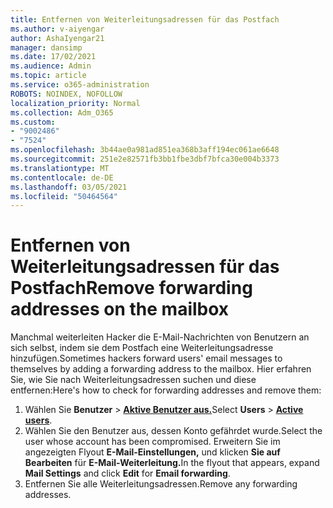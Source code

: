 ```yaml
---
title: Entfernen von Weiterleitungsadressen für das Postfach
ms.author: v-aiyengar
author: AshaIyengar21
manager: dansimp
ms.date: 17/02/2021
ms.audience: Admin
ms.topic: article
ms.service: o365-administration
ROBOTS: NOINDEX, NOFOLLOW
localization_priority: Normal
ms.collection: Adm_O365
ms.custom:
- "9002486"
- "7524"
ms.openlocfilehash: 3b44ae0a981ad851ea368b3aff194ec061ae6648
ms.sourcegitcommit: 251e2e82571fb3bb1fbe3dbf7bfca30e004b3373
ms.translationtype: MT
ms.contentlocale: de-DE
ms.lasthandoff: 03/05/2021
ms.locfileid: "50464564"
---
```

# <a name="remove-forwarding-addresses-on-the-mailbox"></a><span data-ttu-id="f176a-102">Entfernen von Weiterleitungsadressen für das Postfach</span><span class="sxs-lookup"><span data-stu-id="f176a-102">Remove forwarding addresses on the mailbox</span></span>

<span data-ttu-id="f176a-103">Manchmal weiterleiten Hacker die E-Mail-Nachrichten von Benutzern an sich selbst, indem sie dem Postfach eine Weiterleitungsadresse hinzufügen.</span><span class="sxs-lookup"><span data-stu-id="f176a-103">Sometimes hackers forward users' email messages to themselves by adding a forwarding address to the mailbox.</span></span> <span data-ttu-id="f176a-104">Hier erfahren Sie, wie Sie nach Weiterleitungsadressen suchen und diese entfernen:</span><span class="sxs-lookup"><span data-stu-id="f176a-104">Here's how to check for forwarding addresses and remove them:</span></span>

1. <span data-ttu-id="f176a-105">Wählen Sie **Benutzer**  >  **[Aktive Benutzer aus.](https://go.microsoft.com/fwlink/p/?linkid=834822)**</span><span class="sxs-lookup"><span data-stu-id="f176a-105">Select **Users** > **[Active users](https://go.microsoft.com/fwlink/p/?linkid=834822)**.</span></span>
1. <span data-ttu-id="f176a-106">Wählen Sie den Benutzer aus, dessen Konto gefährdet wurde.</span><span class="sxs-lookup"><span data-stu-id="f176a-106">Select the user whose account has been compromised.</span></span> <span data-ttu-id="f176a-107">Erweitern Sie im angezeigten Flyout **E-Mail-Einstellungen,** und klicken **Sie auf Bearbeiten** für **E-Mail-Weiterleitung.**</span><span class="sxs-lookup"><span data-stu-id="f176a-107">In the flyout that appears, expand **Mail Settings** and click **Edit** for **Email forwarding**.</span></span>
1. <span data-ttu-id="f176a-108">Entfernen Sie alle Weiterleitungsadressen.</span><span class="sxs-lookup"><span data-stu-id="f176a-108">Remove any forwarding addresses.</span></span>
